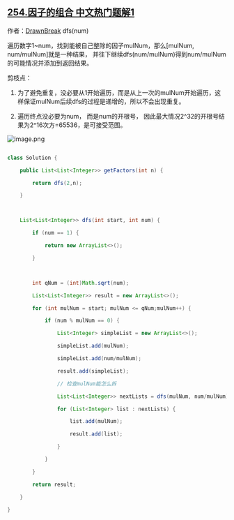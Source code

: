 ## [254.因子的组合 中文热门题解1](https://leetcode.cn/problems/factor-combinations/solutions/100000/javaban-ben-dfsjian-zhi-by-lishaoxiao)

作者：[DrawnBreak](https://leetcode.cn/u/DrawnBreak)
dfs(num)
遍历数字1~num，找到能被自己整除的因子mulNum，那么[mulNum, num/mulNum]就是一种结果，  并往下继续dfs(num/mulNum)得到num/mulNum的可能情况并添加到返回结果。

剪枝点：
1. 为了避免重复，没必要从1开始遍历，而是从上一次的mulNum开始遍历，这样保证mulNum后续dfs的过程是递增的，所以不会出现重复。
2. 遍历终点没必要为num， 而是num的开根号， 因此最大情况2^32的开根号结果为2^16次方=65536，是可接受范围。
![image.png](https://pic.leetcode-cn.com/3e942ccc23a932d0d06c12050dfe5ee44f9d59bf0ecd078b6511c2344489f011-image.png)

```java
class Solution {
    public List<List<Integer>> getFactors(int n) {
        return dfs(2,n);
    }

    List<List<Integer>> dfs(int start, int num) {
        if (num == 1) {
            return new ArrayList<>();
        }

        int qNum = (int)Math.sqrt(num);
        List<List<Integer>> result = new ArrayList<>();
        for (int mulNum = start; mulNum <= qNum;mulNum++) {
            if (num % mulNum == 0) {
                List<Integer> simpleList = new ArrayList<>();
                simpleList.add(mulNum);
                simpleList.add(num/mulNum);
                result.add(simpleList);
                // 检查mulNum能怎么拆
                List<List<Integer>> nextLists = dfs(mulNum, num/mulNum);
                for (List<Integer> list : nextLists) {
                    list.add(mulNum);
                    result.add(list);
                }          
            }
        }
        return result;
    }
}
```
